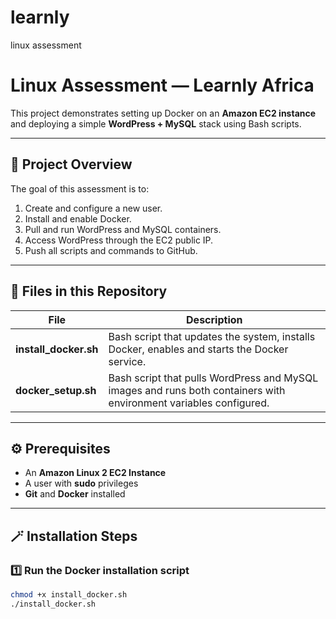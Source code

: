# learnly
linux assessment
# Linux Assessment — Learnly Africa

This project demonstrates setting up Docker on an **Amazon EC2 instance** and deploying a simple **WordPress + MySQL** stack using Bash scripts.

---

## 🚀 Project Overview

The goal of this assessment is to:
1. Create and configure a new user.
2. Install and enable Docker.
3. Pull and run WordPress and MySQL containers.
4. Access WordPress through the EC2 public IP.
5. Push all scripts and commands to GitHub.

---

## 🧩 Files in this Repository

| File | Description |
|------|--------------|
| **install_docker.sh** | Bash script that updates the system, installs Docker, enables and starts the Docker service. |
| **docker_setup.sh** | Bash script that pulls WordPress and MySQL images and runs both containers with environment variables configured. |

---

## ⚙️ Prerequisites

- An **Amazon Linux 2 EC2 Instance**
- A user with **sudo** privileges 
- **Git** and **Docker** installed

---

## 🪄 Installation Steps

### 1️⃣ Run the Docker installation script
```bash
chmod +x install_docker.sh
./install_docker.sh

